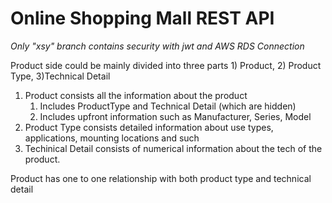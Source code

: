 # Online Shopping Mall REST API
_Only "xsy" branch contains security with jwt and AWS RDS Connection_


Product side could be mainly divided into three parts 1) Product, 2) Product Type, 3)Technical Detail
1.  Product consists all the information about the product
    1. Includes ProductType and Technical Detail (which are hidden)
    2. Includes upfront information such as Manufacturer, Series, Model
2.  Product Type consists detailed information about use types, applications, mounting locations and such
3.	Techinical Detail consists of numerical information about the tech of the product. 

Product has one to one relationship with both product type and technical detail
